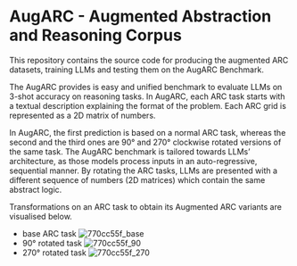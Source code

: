 # AugARC - Augmented Abstraction and Reasoning Corpus

This repository contains the source code for producing the augmented ARC datasets, training LLMs and testing them on the AugARC Benchmark.

The AugARC provides is easy and unified benchmark to evaluate LLMs on 3-shot accuracy on reasoning tasks. In AugARC, each ARC task starts with a textual description explaining the format of the problem. Each ARC grid is represented as a 2D matrix of numbers.

In AugARC, the first prediction is based on a normal ARC task, whereas the second and the third ones are 90° and 270° clockwise rotated versions of the same task. The AugARC benchmark is tailored towards LLMs’ architecture, as those models process inputs in an auto-regressive, sequential manner. By rotating the ARC tasks, LLMs are presented with a different sequence of numbers (2D matrices) which contain the same abstract logic.

Transformations on an ARC task to obtain its Augmented ARC variants are visualised below.

- base ARC task
  ![770cc55f_base](https://github.com/user-attachments/assets/f7410738-9237-4481-9bb3-74ac43614311)
- 90° rotated task
  ![770cc55f_90](https://github.com/user-attachments/assets/c14af79d-dcc8-42d9-9c1d-b3b0c796628b)
- 270° rotated task
  ![770cc55f_270](https://github.com/user-attachments/assets/f076714b-5c8a-4a59-909b-aa57e9ce9bb5)






